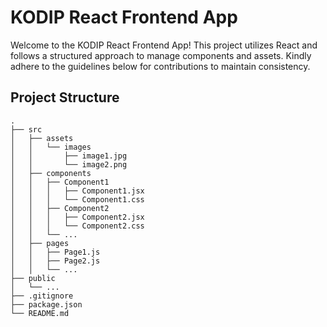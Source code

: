 # KODIP React Frontend App

Welcome to the KODIP React Frontend App! This project utilizes React and follows a structured approach to manage components and assets. Kindly adhere to the guidelines below for contributions to maintain consistency.

## Project Structure

```plaintext
.
├── src
│   ├── assets
│   │   └── images
│   │       ├── image1.jpg
│   │       └── image2.png
│   ├── components
│   │   ├── Component1
│   │   │   ├── Component1.jsx
│   │   │   └── Component1.css
│   │   ├── Component2
│   │   │   ├── Component2.jsx
│   │   │   └── Component2.css
│   │   └── ...
│   ├── pages
│   │   ├── Page1.js
│   │   ├── Page2.js
│   │   └── ...
├── public
│   └── ...
├── .gitignore
├── package.json
└── README.md
